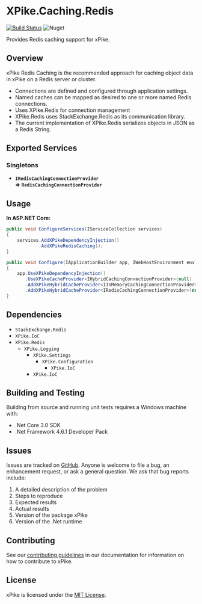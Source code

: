# XPike.Caching.Redis

[![Build Status](https://dev.azure.com/xpike/xpike/_apis/build/status/xpike.caching?branchName=master)](https://dev.azure.com/xpike/xpike/_build/latest?definitionId=9&branchName=master)
![Nuget](https://img.shields.io/nuget/v/XPike.Caching.Redis)

Provides Redis caching support for xPike.

## Overview

xPike Redis Caching is the recommended approach for caching object data in xPike on a Redis server or cluster.

- Connections are defined and configured through application settings.
- Named caches can be mapped as desired to one or more named Redis connections.
- Uses XPike.Redis for connection management
- XPike.Redis uses StackExchange.Redis as its communication library.
- The current implementation of XPike.Redis serializes objects in JSON as a Redis String.

## Exported Services

### Singletons

- **`IRedisCachingConnectionProvider`**  
  **=> `RedisCachingConnectionProvider`**

## Usage

**In ASP.NET Core:**

```csharp
public void ConfigureServices(IServiceCollection services)
{
    services.AddXPikeDependencyInjection()
            .AddXPikeRedisCaching();
}

public void Configure(IApplicationBuilder app, IWebHostEnvironment env)
{
    app.UseXPikeDependencyInjection()
       .UseXPikeCacheProvider<IHybridCachingConnectionProvider>(null)
       .AddXPikeHybridCacheProvider<IInMemoryCachingConnectionProvider>(null)
       .AddXPikeHybridCacheProvider<IRedisCachingConnectionProvider>(null);
}
```

## Dependencies

- `StackExchange.Redis`
- `XPike.IoC`
- `XPike.Redis`
    - `XPike.Logging`
      - `XPike.Settings`
        - `XPike.Configuration`
          - `XPike.IoC`
      - `XPike.IoC`

## Building and Testing

Building from source and running unit tests requires a Windows machine with:

* .Net Core 3.0 SDK
* .Net Framework 4.6.1 Developer Pack

## Issues

Issues are tracked on [GitHub](https://github.com/xpike/xpike-caching/issues). Anyone is welcome to file a bug,
an enhancement request, or ask a general question. We ask that bug reports include:

1. A detailed description of the problem
2. Steps to reproduce
3. Expected results
4. Actual results
5. Version of the package xPike
6. Version of the .Net runtime

## Contributing

See our [contributing guidelines](https://github.com/xpike/documentation/blob/master/docfx_project/articles/contributing.md)
in our documentation for information on how to contribute to xPike.

## License

xPike is licensed under the [MIT License](LICENSE).
